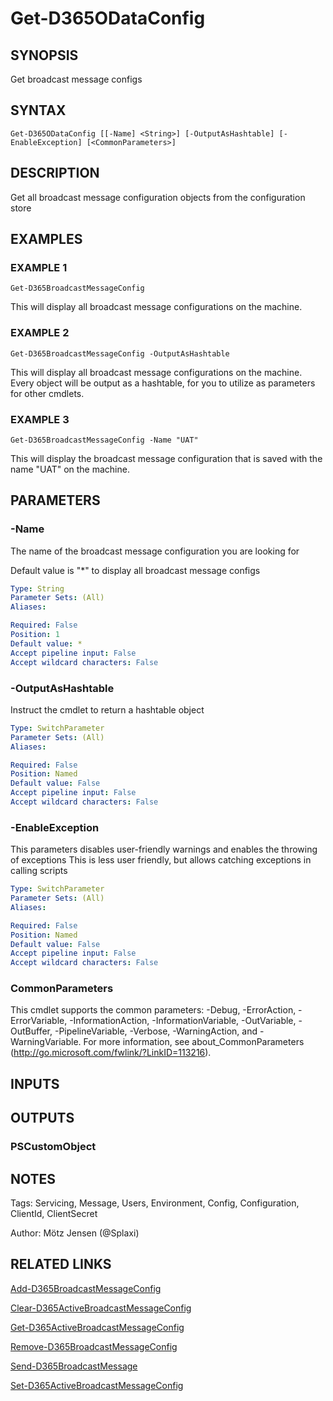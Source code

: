 ﻿---
external help file: d365fo.integrations-help.xml
Module Name: d365fo.integrations
online version:
schema: 2.0.0
---

# Get-D365ODataConfig

## SYNOPSIS
Get broadcast message configs

## SYNTAX

```
Get-D365ODataConfig [[-Name] <String>] [-OutputAsHashtable] [-EnableException] [<CommonParameters>]
```

## DESCRIPTION
Get all broadcast message configuration objects from the configuration store

## EXAMPLES

### EXAMPLE 1
```
Get-D365BroadcastMessageConfig
```

This will display all broadcast message configurations on the machine.

### EXAMPLE 2
```
Get-D365BroadcastMessageConfig -OutputAsHashtable
```

This will display all broadcast message configurations on the machine.
Every object will be output as a hashtable, for you to utilize as parameters for other cmdlets.

### EXAMPLE 3
```
Get-D365BroadcastMessageConfig -Name "UAT"
```

This will display the broadcast message configuration that is saved with the name "UAT" on the machine.

## PARAMETERS

### -Name
The name of the broadcast message configuration you are looking for

Default value is "*" to display all broadcast message configs

```yaml
Type: String
Parameter Sets: (All)
Aliases:

Required: False
Position: 1
Default value: *
Accept pipeline input: False
Accept wildcard characters: False
```

### -OutputAsHashtable
Instruct the cmdlet to return a hashtable object

```yaml
Type: SwitchParameter
Parameter Sets: (All)
Aliases:

Required: False
Position: Named
Default value: False
Accept pipeline input: False
Accept wildcard characters: False
```

### -EnableException
This parameters disables user-friendly warnings and enables the throwing of exceptions
This is less user friendly, but allows catching exceptions in calling scripts

```yaml
Type: SwitchParameter
Parameter Sets: (All)
Aliases:

Required: False
Position: Named
Default value: False
Accept pipeline input: False
Accept wildcard characters: False
```

### CommonParameters
This cmdlet supports the common parameters: -Debug, -ErrorAction, -ErrorVariable, -InformationAction, -InformationVariable, -OutVariable, -OutBuffer, -PipelineVariable, -Verbose, -WarningAction, and -WarningVariable.
For more information, see about_CommonParameters (http://go.microsoft.com/fwlink/?LinkID=113216).

## INPUTS

## OUTPUTS

### PSCustomObject
## NOTES
Tags: Servicing, Message, Users, Environment, Config, Configuration, ClientId, ClientSecret

Author: Mötz Jensen (@Splaxi)

## RELATED LINKS

[Add-D365BroadcastMessageConfig]()

[Clear-D365ActiveBroadcastMessageConfig]()

[Get-D365ActiveBroadcastMessageConfig]()

[Remove-D365BroadcastMessageConfig]()

[Send-D365BroadcastMessage]()

[Set-D365ActiveBroadcastMessageConfig]()

